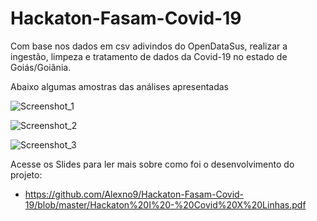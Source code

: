# Hackaton-Fasam-Covid-19

Com base nos dados em csv adivindos do OpenDataSus, realizar a ingestão, limpeza e tratamento de dados da Covid-19 no estado de Goiás/Goiânia.

Abaixo algumas amostras das análises apresentadas

![Screenshot_1](https://github.com/Alexno9/Hackaton-Fasam-Covid-19/assets/7432898/134193c9-7db3-4ef9-8dbd-e4c21c8990d3)

![Screenshot_2](https://github.com/Alexno9/Hackaton-Fasam-Covid-19/assets/7432898/6fc1312f-0755-4f14-bccc-5765f413e4b7)

![Screenshot_3](https://github.com/Alexno9/Hackaton-Fasam-Covid-19/assets/7432898/8fe53670-9800-423f-8fe4-11a3e7e23d1e)


Acesse os Slides para ler mais sobre como foi o desenvolvimento do projeto:
- https://github.com/Alexno9/Hackaton-Fasam-Covid-19/blob/master/Hackaton%20I%20-%20Covid%20X%20Linhas.pdf
